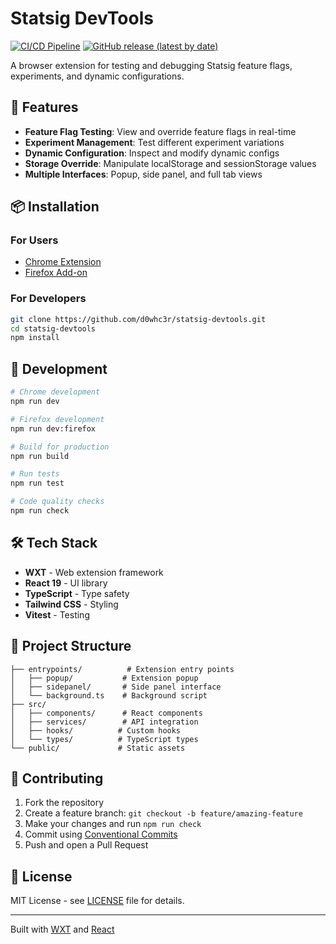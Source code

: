 # Statsig DevTools

[![CI/CD Pipeline](https://github.com/d0whc3r/statsig-devtools/actions/workflows/ci-main.yml/badge.svg)](https://github.com/d0whc3r/statsig-devtools/actions/workflows/ci-main.yml)
[![GitHub release (latest by date)](https://img.shields.io/github/v/release/d0whc3r/statsig-devtools)](https://github.com/d0whc3r/statsig-devtools/releases/latest)

A browser extension for testing and debugging Statsig feature flags, experiments, and dynamic configurations.

## 🚀 Features

- **Feature Flag Testing**: View and override feature flags in real-time
- **Experiment Management**: Test different experiment variations
- **Dynamic Configuration**: Inspect and modify dynamic configs
- **Storage Override**: Manipulate localStorage and sessionStorage values
- **Multiple Interfaces**: Popup, side panel, and full tab views

## 📦 Installation

### For Users

- [Chrome Extension](https://github.com/d0whc3r/statsig-devtools/releases/latest)
- [Firefox Add-on](https://github.com/d0whc3r/statsig-devtools/releases/latest)

### For Developers

```bash
git clone https://github.com/d0whc3r/statsig-devtools.git
cd statsig-devtools
npm install
```

## 🔧 Development

```bash
# Chrome development
npm run dev

# Firefox development
npm run dev:firefox

# Build for production
npm run build

# Run tests
npm run test

# Code quality checks
npm run check
```

## 🛠️ Tech Stack

- **WXT** - Web extension framework
- **React 19** - UI library
- **TypeScript** - Type safety
- **Tailwind CSS** - Styling
- **Vitest** - Testing

## 📁 Project Structure

```
├── entrypoints/          # Extension entry points
│   ├── popup/           # Extension popup
│   ├── sidepanel/       # Side panel interface
│   └── background.ts    # Background script
├── src/
│   ├── components/      # React components
│   ├── services/        # API integration
│   ├── hooks/          # Custom hooks
│   └── types/          # TypeScript types
└── public/             # Static assets
```

## 🤝 Contributing

1. Fork the repository
2. Create a feature branch: `git checkout -b feature/amazing-feature`
3. Make your changes and run `npm run check`
4. Commit using [Conventional Commits](https://conventionalcommits.org/)
5. Push and open a Pull Request

## 📝 License

MIT License - see [LICENSE](LICENSE) file for details.

---

Built with [WXT](https://wxt.dev/) and [React](https://react.dev/)
